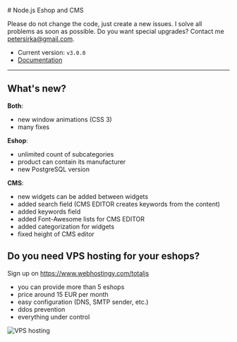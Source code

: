 # Node.js Eshop and CMS

Please do not change the code, just create a new issues. I solve all problems as soon as possible. Do you want special upgrades? Contact me <petersirka@gmail.com>.

- Current version: `v3.0.0`
- [Documentation](http://docs.totaljs.com/eshop-cms/latest.html)

---

## What's new?

__Both__:

- new window animations (CSS 3)
- many fixes

__Eshop__:

- unlimited count of subcategories
- product can contain its manufacturer
- new PostgreSQL version

__CMS__:

- new widgets can be added between widgets
- added search field (CMS EDITOR creates keywords from the content)
- added keywords field
- added Font-Awesome lists for CMS EDITOR
- added categorization for widgets
- fixed height of CMS editor

## Do you need VPS hosting for your eshops?

Sign up on <https://www.webhostingy.com/totaljs>

- you can provide more than 5 eshops
- price around 15 EUR per month
- easy configuration (DNS, SMTP sender, etc.)
- ddos prevention
- everything under control

![VPS hosting](https://www.totaljs.com/img/eshop-vps-hosting.jpg)
